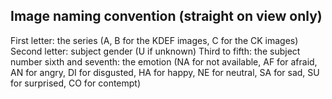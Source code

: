 ## Image naming convention (straight on view only)

First letter: the series (A, B for the KDEF images, C for the CK images)
Second letter: subject gender (U if unknown)
Third to fifth: the subject number
sixth and seventh: the emotion (NA for not available, AF for afraid, AN for angry, DI for disgusted, HA for happy, NE for neutral, SA for sad, SU for surprised, CO for contempt)
